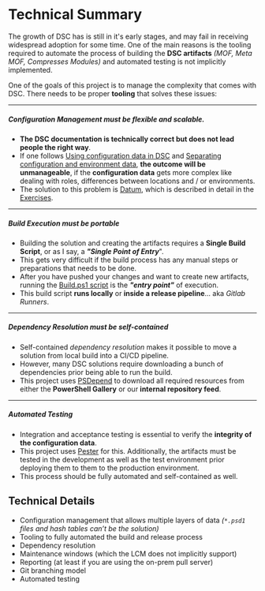 ﻿# Technical Summary

The growth of DSC has is still in it's early stages, and may fail in receiving widespread adoption for some time. One of the main reasons is the tooling required to automate the process of building the **DSC artifacts** *(MOF, Meta MOF, Compresses Modules)* and automated testing is not implicitly implemented.

One of the goals of this project is to manage the complexity that comes with DSC. There needs to be proper **tooling** that solves these issues:

---

##### **Configuration Management** must be flexible and scalable.

- **The DSC documentation is technically correct but does not lead people the right way**.
- If one follows [Using configuration data in DSC](https://docs.microsoft.com/en-us/powershell/scripting/dsc/configurations/configData?view=powershell-7) and [Separating configuration and environment data](https://docs.microsoft.com/en-us/powershell/scripting/dsc/configurations/separatingenvdata?view=powershell-7), **the outcome will be unmanageable**, if the **configuration data** gets more complex like dealing with roles, differences between locations and / or environments.
- The solution to this problem is [Datum](https://github.com/gaelcolas/Datum), which is described in detail in the [Exercises](./Exercises).

---

##### **Build Execution** must be portable
- Building the solution and creating the artifacts requires a **Single Build Script**, or as I say, a ***"Single Point of Entry***".
- This gets very difficult if the build process has any manual steps or preparations that needs to be done.
- After you have pushed your changes and want to create new artifacts, running the [Build.ps1 script](./DSC/Build.ps1) is the ***"entry point"*** of execution.
- This build script **runs locally** or **inside a release pipeline**... aka *Gitlab Runners*.

---

##### **Dependency Resolution** must be self-contained
- Self-contained *dependency resolution* makes it possible to move a solution from local build into a CI/CD pipeline.
- However, many DSC solutions require downloading a bunch of dependencies prior being able to run the build.
- This project uses [PSDepend](https://github.com/RamblingCookieMonster/PSDepend/) to download all required resources from either the **PowerShell Gallery** or our **internal repository feed**.

---

##### **Automated Testing**
- Integration and acceptance testing is essential to verify the **integrity of the configuration data**.
- This project uses [Pester](https://pester.dev/) for this. Additionally, the artifacts must be tested in the development as well as the test environment prior deploying them to them to the production environment.
- This process should be fully automated and self-contained as well.

## Technical Details

- Configuration management that allows multiple layers of data *(`*.psd1` files and hash tables can’t be the solution)*
- Tooling to fully automated the build and release process
- Dependency resolution
- Maintenance windows (which the LCM does not implicitly support)
- Reporting (at least if you are using the on-prem pull server)
- Git branching model
- Automated testing
